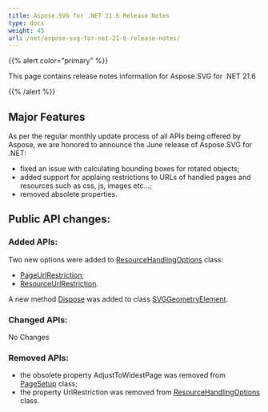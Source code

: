 ```yaml
---
title: Aspose.SVG for .NET 21.6 Release Notes
type: docs
weight: 45
url: /net/aspose-svg-for-net-21-6-release-notes/
---
```


{{% alert color="primary" %}}

This page contains release notes information for Aspose.SVG for .NET 21.6

{{% /alert %}}

## **Major Features**

As per the regular monthly update process of all APIs being offered by Aspose, we are honored to announce the June release of Aspose.SVG for .NET:

- fixed an issue with calculating bounding boxes for rotated objects;
- added support for applaing restrictions to URLs of handled pages and resources such as css, js, images etc...;
- removed absolete properties.

## **Public API changes:**

### **Added APIs:**

Two new options were added to [ResourceHandlingOptions](https://reference.aspose.com/svg/net/aspose.svg.saving/resourcehandlingoptions/) class:

- [PageUrlRestriction](https://reference.aspose.com/svg/net/aspose.svg.saving/resourcehandlingoptions/pageurlrestriction/);
- [ResourceUrlRestriction](https://reference.aspose.com/svg/net/aspose.svg.saving/resourcehandlingoptions/resourceurlrestriction/).

A new method [Dispose](https://reference.aspose.com/svg/net/aspose.svg.dom/eventtarget/dispose/) was added to class [SVGGeometryElement](https://reference.aspose.com/svg/net/aspose.svg/svggeometryelement/).

### **Changed APIs:**

No Changes

### **Removed APIs:**
- the obsolete property AdjustToWidestPage was removed from [PageSetup](https://reference.aspose.com/svg/net/aspose.svg.rendering/pagesetup/) class;
- the property UrlRestriction was removed from [ResourceHandlingOptions](https://reference.aspose.com/svg/net/aspose.svg.saving/resourcehandlingoptions/) class.
    